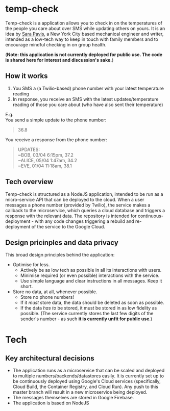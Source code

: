 # temp-check
Temp-check is a application allows you to check in on the temperatures of the people you care about over SMS while updating others on yours. It is an idea by [Sara Pavis](https://www.sarahpavis.com/), a New York City based mechanical engineer and writer, intended as a low-tech way to keep in touch with family members and to encourage mindful checking in on group health. 
  
(**Note: this application is not currently deployed for public use. The code is shared here for interest and discussion's sake.**)

## How it works
1) You SMS a (a Twilio-based) phone number with your latest temperature reading
2) In response, you receive an SMS with the latest updates/temperature reading of those you care about (who have also sent their temperature)

E.g.  
You send a simple update to the phone number:  
> 36.8  

You receive a response from the phone number:  

> UPDATES:  
> ~BOB, 03/04 6:15pm, 37.2  
> ~ALICE, 05/04 1:47am, 34.2  
> ~EVE, 01/04 11:18am, 38.1   

## Tech overview

Temp-check is structured as a NodeJS application, intended to be run as a micro-service API that can be deployed to the cloud. When a user messages a phone number (provided by Twilio), the service makes a callback to the microservice, which queries a cloud database and triggers a response with the relevant data. The repository is intended for continuous-deployment - with any code changes triggering a rebuild and re-deployment of the service to the Google Cloud.

## Design pricinples and data privacy

This broad design principles behind the application:
- Optimise for less.
  - Actively be as low tech as possible in all its interactions with users. 
  - Minimise required (or even possible) interactions with the service.  
  - Use simple language and clear instructions in all messages. Keep it short. 
- Store no data, at all, whenever possible.
  - Store no phone numbers! 
  - If it _must_ store data, the data should be deleted as soon as possible.  
  - If the data _has to_ be stored, it must be stored in as low fidelity as possible. (The service currently  stores the last few digits of the sender's number - as such **it is currently unfit for public use**.)

# Tech
## Key architectural decisions
- The application runs as a microservice that can be scaled and deployed to multiple numbers/backends/datastores easily. It is currently set up to be continuously deployed using Google's Cloud services (specifically, Cloud Build, the Container Registry, and Cloud Run). Any push to this master branch will result in a new microservice being deployed.
- The messages themselves are stored in Google Firebase. 
- The application is based on NodeJS
